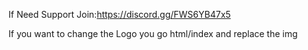 If Need Support Join:https://discord.gg/FWS6YB47x5

If you want to change the Logo you go html/index and replace the img
